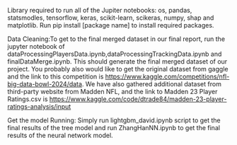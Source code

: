 Library required to run all of the Jupiter notebooks: os, pandas, statsmodles, tensorflow, keras, scikit-learn, scikeras, numpy, shap and matplotlib. Run pip install [package name] to install required packages. 

Data Cleaning:To get to the final merged dataset in our final report, run the jupyter notebook of dataProcessingPlayersData.ipynb,dataProcessingTrackingData.ipynb and finalDataMerge.ipynb. This should generate the final merged dataset of our project. You probably also would like to get the original dataset from gaggle and the link to this competition is https://www.kaggle.com/competitions/nfl-big-data-bowl-2024/data. We have also gathered additional dataset from third-party website from Madden NFL, and the link to Madden 23 Player Ratings.csv is https://www.kaggle.com/code/dtrade84/madden-23-player-ratings-analysis/input

Get the model Running: Simply run lightgbm_david.ipynb script to get the final results of the tree model and run ZhangHanNN.ipynb to get the final results of the neural network model. 